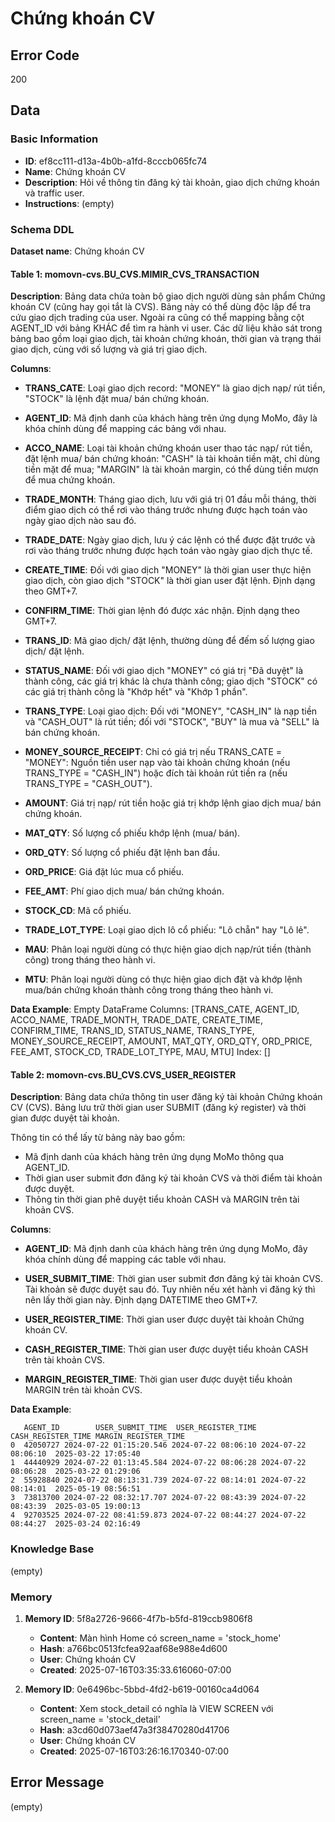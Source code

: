 # Chứng khoán CV

## Error Code
200

## Data

### Basic Information
- **ID**: ef8cc111-d13a-4b0b-a1fd-8cccb065fc74
- **Name**: Chứng khoán CV
- **Description**: Hỏi về thông tin đăng ký tài khoản, giao dịch chứng khoán và traffic user.
- **Instructions**: (empty)

### Schema DDL

**Dataset name**: Chứng khoán CV

#### Table 1: momovn-cvs.BU_CVS.MIMIR_CVS_TRANSACTION

**Description**: Bảng data chứa toàn bộ giao dịch người dùng sản phẩm Chứng khoán CV (cũng hay gọi tắt là CVS). Bảng này có thể dùng độc lập để tra cứu giao dịch trading của user. Ngoài ra cũng có thể mapping bằng cột AGENT_ID với bảng KHÁC để tìm ra hành vi user. Các dữ liệu khảo sát trong bảng bao gồm loại giao dịch, tài khoản chứng khoán, thời gian và trạng thái giao dịch, cùng với số lượng và giá trị giao dịch.

**Columns**:
- **TRANS_CATE**: Loại giao dịch record: "MONEY" là giao dịch nạp/ rút tiền, "STOCK" là lệnh đặt mua/ bán chứng khoán.

- **AGENT_ID**: Mã định danh của khách hàng trên ứng dụng MoMo, đây là khóa chính dùng để mapping các bảng với nhau.

- **ACCO_NAME**: Loại tài khoản chứng khoán user thao tác nạp/ rút tiền, đặt lệnh mua/ bán chứng khoán: "CASH" là tài khoản tiền mặt, chỉ dùng tiền mặt để mua; "MARGIN" là tài khoản margin, có thể dùng tiền mượn để mua chứng khoán.

- **TRADE_MONTH**: Tháng giao dịch, lưu với giá trị 01 đầu mỗi tháng, thời điểm giao dịch có thể rơi vào tháng trước nhưng được hạch toán vào ngày giao dịch nào sau đó.

- **TRADE_DATE**: Ngày giao dịch, lưu ý các lệnh có thể được đặt trước và rơi vào tháng trước nhưng được hạch toán vào ngày giao dịch thực tế.

- **CREATE_TIME**: Đối với giao dịch "MONEY" là thời gian user thực hiện giao dịch, còn giao dịch "STOCK" là thời gian user đặt lệnh. Định dạng theo GMT+7.

- **CONFIRM_TIME**: Thời gian lệnh đó được xác nhận. Định dạng theo GMT+7.

- **TRANS_ID**: Mã giao dịch/ đặt lệnh, thường dùng để đếm số lượng giao dịch/ đặt lệnh.

- **STATUS_NAME**: Đối với giao dịch "MONEY" có giá trị "Đã duyệt" là thành công, các giá trị khác là chưa thành công; giao dịch "STOCK" có các giá trị thành công là "Khớp hết" và "Khớp 1 phần".

- **TRANS_TYPE**: Loại giao dịch: Đối với "MONEY", "CASH_IN" là nạp tiền và "CASH_OUT" là rút tiền; đối với "STOCK", "BUY" là mua và "SELL" là bán chứng khoán.

- **MONEY_SOURCE_RECEIPT**: Chỉ có giá trị nếu TRANS_CATE = "MONEY": Nguồn tiền user nạp vào tài khoản chứng khoán (nếu TRANS_TYPE = "CASH_IN") hoặc đích tài khoản rút tiền ra (nếu TRANS_TYPE = "CASH_OUT").

- **AMOUNT**: Giá trị nạp/ rút tiền hoặc giá trị khớp lệnh giao dịch mua/ bán chứng khoán.

- **MAT_QTY**: Số lượng cổ phiếu khớp lệnh (mua/ bán).

- **ORD_QTY**: Số lượng cổ phiếu đặt lệnh ban đầu.

- **ORD_PRICE**: Giá đặt lúc mua cổ phiếu.

- **FEE_AMT**: Phí giao dịch mua/ bán chứng khoán.

- **STOCK_CD**: Mã cổ phiếu.

- **TRADE_LOT_TYPE**: Loại giao dịch lô cổ phiếu: "Lô chẵn" hay "Lô lẻ".

- **MAU**: Phân loại người dùng có thực hiện giao dịch nạp/rút tiền (thành công) trong tháng theo hành vi.

- **MTU**: Phân loại người dùng có thực hiện giao dịch đặt và khớp lệnh mua/bán chứng khoán thành công trong tháng theo hành vi.

**Data Example**: Empty DataFrame
Columns: [TRANS_CATE, AGENT_ID, ACCO_NAME, TRADE_MONTH, TRADE_DATE, CREATE_TIME, CONFIRM_TIME, TRANS_ID, STATUS_NAME, TRANS_TYPE, MONEY_SOURCE_RECEIPT, AMOUNT, MAT_QTY, ORD_QTY, ORD_PRICE, FEE_AMT, STOCK_CD, TRADE_LOT_TYPE, MAU, MTU]
Index: []

#### Table 2: momovn-cvs.BU_CVS.CVS_USER_REGISTER

**Description**: Bảng data chứa thông tin user đăng ký tài khoản Chứng khoán CV (CVS). Bảng lưu trữ thời gian user SUBMIT (đăng ký register) và thời gian được duyệt tài khoản.

Thông tin có thể lấy từ bảng này bao gồm:
- Mã định danh của khách hàng trên ứng dụng MoMo thông qua AGENT_ID.
- Thời gian user submit đơn đăng ký tài khoản CVS và thời điểm tài khoản được duyệt.
- Thông tin thời gian phê duyệt tiểu khoản CASH và MARGIN trên tài khoản CVS.

**Columns**:
- **AGENT_ID**: Mã định danh của khách hàng trên ứng dụng MoMo, đây khóa chính dùng để mapping các table với nhau.

- **USER_SUBMIT_TIME**: Thời gian user submit đơn đăng ký tài khoản CVS. Tài khoản sẽ được duyệt sau đó. Tuy nhiên nếu xét hành vi đăng ký thì nên lấy thời gian này. Định dạng DATETIME theo GMT+7.

- **USER_REGISTER_TIME**: Thời gian user được duyệt tài khoản Chứng khoán CV.

- **CASH_REGISTER_TIME**: Thời gian user được duyệt tiểu khoản CASH trên tài khoản CVS.

- **MARGIN_REGISTER_TIME**: Thời gian user được duyệt tiểu khoản MARGIN trên tài khoản CVS.

**Data Example**:
```
   AGENT_ID        USER_SUBMIT_TIME  USER_REGISTER_TIME  CASH_REGISTER_TIME MARGIN_REGISTER_TIME
0  42050727 2024-07-22 01:15:20.546 2024-07-22 08:06:10 2024-07-22 08:06:10  2025-03-22 17:05:40
1  44440929 2024-07-22 01:13:45.584 2024-07-22 08:06:28 2024-07-22 08:06:28  2025-03-22 01:29:06
2  55928840 2024-07-22 08:13:31.739 2024-07-22 08:14:01 2024-07-22 08:14:01  2025-05-19 08:56:51
3  73813700 2024-07-22 08:32:17.707 2024-07-22 08:43:39 2024-07-22 08:43:39  2025-03-05 19:00:13
4  92703525 2024-07-22 08:41:59.873 2024-07-22 08:44:27 2024-07-22 08:44:27  2025-03-24 02:16:49
```

### Knowledge Base
(empty)

### Memory

1. **Memory ID**: 5f8a2726-9666-4f7b-b5fd-819ccb9806f8
   - **Content**: Màn hình Home có screen_name = 'stock_home'
   - **Hash**: a766bc0513fcfea92aaf68e988e4d600
   - **User**: Chứng khoán CV
   - **Created**: 2025-07-16T03:35:33.616060-07:00

2. **Memory ID**: 0e6496bc-5bbd-4fd2-b619-00160ca4d064
   - **Content**: Xem stock_detail có nghĩa là VIEW SCREEN với screen_name = 'stock_detail'
   - **Hash**: a3cd60d073aef47a3f38470280d41706
   - **User**: Chứng khoán CV
   - **Created**: 2025-07-16T03:26:16.170340-07:00

## Error Message
(empty)